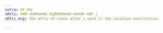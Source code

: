 ```yaml
---
sutra: तत्र साधुः
vRtti: तत्रेति सप्तमीसमर्थात् साधुरित्येतस्मिन्नर्थे यत्प्रत्ययो भवति ॥
vRtti_eng: The affix यत् comes after a word in the locative construction, in the sense of 'excellent in regard thereto'.

---
```

